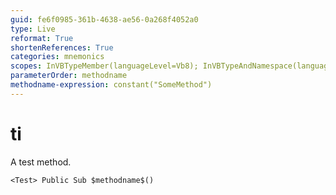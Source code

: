 ```yaml
---
guid: fe6f0985-361b-4638-ae56-0a268f4052a0
type: Live
reformat: True
shortenReferences: True
categories: mnemonics
scopes: InVBTypeMember(languageLevel=Vb8); InVBTypeAndNamespace(languageLevel=Vb8)
parameterOrder: methodname
methodname-expression: constant("SomeMethod")
---
```


# ti

A test method.

```
<Test> Public Sub $methodname$()
```
